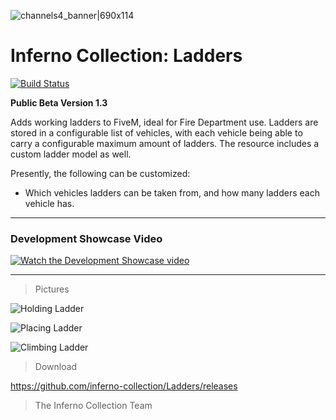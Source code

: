 ![channels4_banner|690x114](https://i.ibb.co/CHMD8y6/channels4-banner.jpg) 

# Inferno Collection: Ladders
[![Build Status](https://travis-ci.com/inferno-collection/Ladders.svg?branch=master)](https://travis-ci.com/inferno-collection/Ladders)

__Public Beta Version 1.3__

Adds working ladders to FiveM, ideal for Fire Department use. Ladders are stored in a configurable list of vehicles, with each vehicle being able to carry a configurable maximum amount of ladders. The resource includes a custom ladder model as well.

Presently, the following can be customized:
- Which vehicles ladders can be taken from, and how many ladders each vehicle has.

***
### Development Showcase Video
[![Watch the Development Showcase video](https://img.youtube.com/vi/aynfSpDV1mY/maxresdefault.jpg)](https://youtu.be/aynfSpDV1mY)
***

> Pictures

![Holding Ladder](https://i.ibb.co/tPsPgzV/image.png)
 
![Placing Ladder](https://i.ibb.co/MSjpr4n/image.png)

![Climbing Ladder](https://i.ibb.co/DR7Hb0C/image.png)

> Download

https://github.com/inferno-collection/Ladders/releases

> The Inferno Collection Team